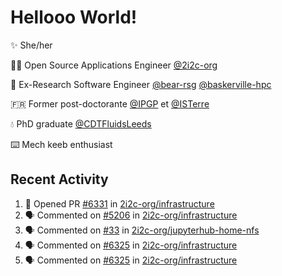 # Hellooo World!

✨ She/her

👩‍💻 Open Source Applications Engineer [@2i2c-org](https://2i2c.org/)

🐻 Ex-Research Software Engineer [@bear-rsg](https://github.com/bear-rsg) [@baskerville-hpc](https://github.com/baskerville-hpc) 

🇫🇷 Former post-doctorante [@IPGP](https://github.com/IPGP) et [@ISTerre](https://www.isterre.fr/) 

💧 PhD graduate [@CDTFluidsLeeds](https://fluid-dynamics.leeds.ac.uk/) 

⌨️ Mech keeb enthusiast 

## Recent Activity 

<!--START_SECTION:activity-->
1. 💪 Opened PR [#6331](https://github.com/2i2c-org/infrastructure/pull/6331) in [2i2c-org/infrastructure](https://github.com/2i2c-org/infrastructure)
2. 🗣 Commented on [#5206](https://github.com/2i2c-org/infrastructure/issues/5206#issuecomment-3044630415) in [2i2c-org/infrastructure](https://github.com/2i2c-org/infrastructure)
3. 🗣 Commented on [#33](https://github.com/2i2c-org/jupyterhub-home-nfs/issues/33#issuecomment-3044257082) in [2i2c-org/jupyterhub-home-nfs](https://github.com/2i2c-org/jupyterhub-home-nfs)
4. 🗣 Commented on [#6325](https://github.com/2i2c-org/infrastructure/issues/6325#issuecomment-3035634872) in [2i2c-org/infrastructure](https://github.com/2i2c-org/infrastructure)
5. 🗣 Commented on [#6325](https://github.com/2i2c-org/infrastructure/issues/6325#issuecomment-3035630575) in [2i2c-org/infrastructure](https://github.com/2i2c-org/infrastructure)
<!--END_SECTION:activity-->
